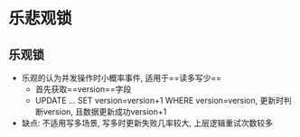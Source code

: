 # 乐悲观锁

## 乐观锁
- 乐观的认为并发操作时小概率事件, 适用于==读多写少==
	- 首先获取==version==字段
	- UPDATE ... SET version=version+1 WHERE version=version, 更新时判断version, 且数据更新成功version+1
- 缺点: 不适用写多场景, 写多时更新失败几率较大, 上层逻辑重试次数较多